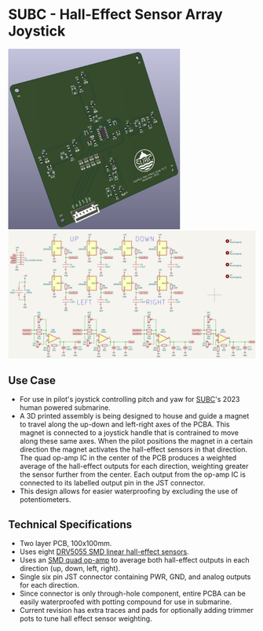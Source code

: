 # SUBC - Hall-Effect Sensor Array Joystick

<img src="https://github.com/gavin-pringle/SUBC_HallArrayJoystick/blob/main/3dImage.png" alt="PCB 3D Render" width="350"/>

<img src="https://github.com/gavin-pringle/SUBC_HallArrayJoystick/blob/main/Schematic-screenshot.png" alt="Schematic Screenshot" width="800"/>

## Use Case

- For use in pilot's joystick controlling pitch and yaw for [SUBC](subc.ca)'s 2023 human powered submarine.
- A 3D printed assembly is being designed to house and guide a magnet to travel along the up-down and left-right axes of the PCBA. This magnet is connected to a joystick handle that is contrained to move along these same axes. When the pilot positions the magnet in a certain direction the magnet activates the hall-effect sensors in that direction. The quad op-amp IC in the center of the PCB produces a weighted average of the hall-effect outputs for each direction, weighting greater the sensor further from the center. Each output from the op-amp IC is connected to its labelled output pin in the JST connector.
- This design allows for easier waterproofing by excluding the use of potentiometers.

## Technical Specifications

- Two layer PCB, 100x100mm.
- Uses eight [DRV5055 SMD linear hall-effect sensors](https://www.ti.com/lit/ds/symlink/drv5055.pdf).
- Uses an [SMD quad op-amp](https://www.ti.com/lit/ds/symlink/lm2902-n.pdf) to average both hall-effect outputs in each direction (up, down, left, right).
- Single six pin JST connector containing PWR, GND, and analog outputs for each direction.
- Since connector is only through-hole component, entire PCBA can be easily waterproofed with potting compound for use in submarine.
- Current revision has extra traces and pads for optionally adding trimmer pots to tune hall effect sensor weighting.
